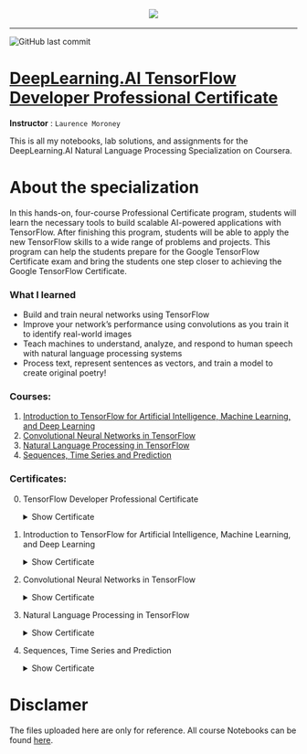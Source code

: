 <p align="center">

  <img height="100" src="https://wordpress.deeplearning.ai/wp-content/uploads/2021/02/LogoFiles_DeepLearning_PrimaryLogo.png">  

</p>
<hr>  

![GitHub last commit](https://img.shields.io/github/last-commit/irasalsabila/DeepLearning.AI-Tensorflow-Developer?style=flat-square)

# [DeepLearning.AI TensorFlow Developer Professional Certificate](https://www.coursera.org/professional-certificates/tensorflow-in-practice)
**Instructor** : `Laurence Moroney`

 This is all my notebooks, lab solutions, and assignments for the DeepLearning.AI Natural Language Processing Specialization on Coursera.
 
 # About the specialization
 In this hands-on, four-course Professional Certificate program, students will learn the necessary tools to build scalable AI-powered applications with TensorFlow. After finishing this program, students will be able to apply the new TensorFlow skills to a wide range of problems and projects. This program can help the students prepare for the Google TensorFlow Certificate exam and bring the students one step closer to achieving the Google TensorFlow Certificate.

 ### What I learned
 - Build and train neural networks using TensorFlow
 - Improve your network’s performance using convolutions as you train it to identify real-world images
 - Teach machines to understand, analyze, and respond to human speech with natural language processing systems
 - Process text, represent sentences as vectors, and train a model to create original poetry!

### Courses:
1. [Introduction to TensorFlow for Artificial Intelligence, Machine Learning, and Deep Learning](https://github.com/irasalsabila/DeepLearning.AI-Tensorflow-Developer/tree/main/01%20-%20Intoruction%20to%20TensorFlow%20for%20AI%2C%20ML%2C%20DL)  
2. [Convolutional Neural Networks in TensorFlow](https://github.com/irasalsabila/DeepLearning.AI-Tensorflow-Developer/tree/main/02%20-%20CNN%20in%20TensorFlow)  
3. [Natural Language Processing in TensorFlow](https://github.com/irasalsabila/DeepLearning.AI-Tensorflow-Developer/tree/main/03%20-%20NLP%20in%20TensorFlow)  
4. [Sequences, Time Series and Prediction](https://github.com/irasalsabila/DeepLearning.AI-Tensorflow-Developer/tree/main/04%20-%20Sequences%2C%20Time%20Series%2C%20and%20Prediction)  


### Certificates:
0. TensorFlow Developer Professional Certificate
    <details>  <summary>Show Certificate</summary><p> 
      
    [<img src="https://github.com/irasalsabila/DeepLearning.AI-Tensorflow-Developer/blob/main/misc/00%20-%20Coursera%20W5LPNTD5B8GN.jpg" />](https://coursera.org/verify/W5LPNTD5B8GN)

    </p></details>

1. Introduction to TensorFlow for Artificial Intelligence, Machine Learning, and Deep Learning
    <details> <summary>Show Certificate</summary><p> 
      
    [<img src="https://github.com/irasalsabila/DeepLearning.AI-Tensorflow-Developer/blob/main/misc/01%20-%20Coursera%20B5SYL2DHXFVN.jpg" />](https://coursera.org/verify/B5SYL2DHXFVN)
      
    </p></details>

2. Convolutional Neural Networks in TensorFlow
    <details> <summary>Show Certificate</summary><p> 
      
    [<img src="https://github.com/irasalsabila/DeepLearning.AI-Tensorflow-Developer/blob/main/misc/02%20-%20Coursera%20ABCQAC2JL62D.jpg" />](https://coursera.org/verify/ABCQAC2JL62D)
      
    </p></details>

3. Natural Language Processing in TensorFlow
    <details> <summary>Show Certificate</summary><p> 
      
    [<img src="https://github.com/irasalsabila/DeepLearning.AI-Tensorflow-Developer/blob/main/misc/03%20-%20Coursera%20T8SG8HEKGMLW.jpg" />](https://coursera.org/verify/T8SG8HEKGMLW)
      
    </p></details>

4. Sequences, Time Series and Prediction
    <details> <summary>Show Certificate</summary><p> 
      
    [<img src="https://github.com/irasalsabila/DeepLearning.AI-Tensorflow-Developer/blob/main/misc/04%20-%20Coursera%20CCZX6Z547P5R.jpg" />](https://coursera.org/verify/CCZX6Z547P5R)
      
    </p></details>


 # Disclamer
The files uploaded here are only for reference. 
All course Notebooks can be found [here](https://github.com/lmoroney/dlaicourse).

